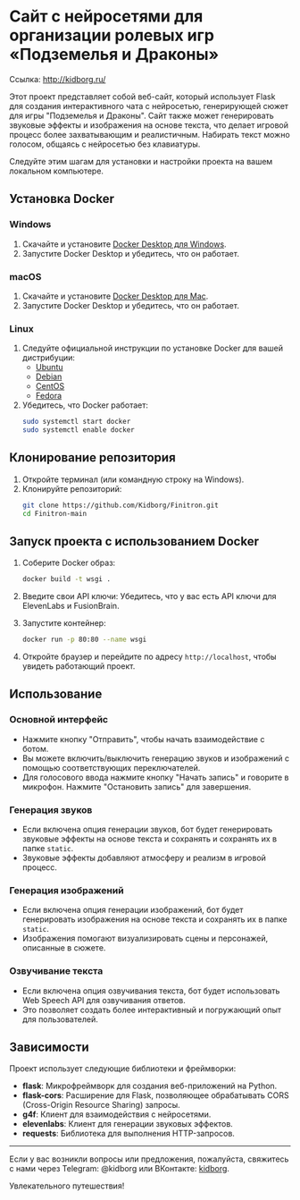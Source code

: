 # Сайт с нейросетями для организации ролевых игр «Подземелья и Драконы»

Ссылка: http://kidborg.ru/

Этот проект представляет собой веб-сайт, который использует Flask для создания интерактивного чата с нейросетью, генерирующей сюжет для игры "Подземелья и Драконы". Сайт также может генерировать звуковые эффекты и изображения на основе текста, что делает игровой процесс более захватывающим и реалистичным. Набирать текст можно голосом, общаясь с нейросетью без клавиатуры.


Следуйте этим шагам для установки и настройки проекта на вашем локальном компьютере.

## Установка Docker

### Windows
1. Скачайте и установите [Docker Desktop для Windows](https://www.docker.com/products/docker-desktop).
2. Запустите Docker Desktop и убедитесь, что он работает.

### macOS
1. Скачайте и установите [Docker Desktop для Mac](https://www.docker.com/products/docker-desktop).
2. Запустите Docker Desktop и убедитесь, что он работает.

### Linux
1. Следуйте официальной инструкции по установке Docker для вашей дистрибуции:
   - [Ubuntu](https://docs.docker.com/engine/install/ubuntu/)
   - [Debian](https://docs.docker.com/engine/install/debian/)
   - [CentOS](https://docs.docker.com/engine/install/centos/)
   - [Fedora](https://docs.docker.com/engine/install/fedora/)
2. Убедитесь, что Docker работает:
    ```sh
    sudo systemctl start docker
    sudo systemctl enable docker
    ```

## Клонирование репозитория
1. Откройте терминал (или командную строку на Windows).
2. Клонируйте репозиторий:
    ```sh
    git clone https://github.com/Kidborg/Finitron.git
    cd Finitron-main
    ```

## Запуск проекта с использованием Docker
1. Соберите Docker образ:
    ```sh
    docker build -t wsgi .
    ```
2. Введите свои API ключи:
    Убедитесь, что у вас есть API ключи для ElevenLabs и FusionBrain.
      
3. Запустите контейнер:
    ```sh
    docker run -p 80:80 --name wsgi
    ```
4. Откройте браузер и перейдите по адресу `http://localhost`, чтобы увидеть работающий проект.



## Использование

### Основной интерфейс

- Нажмите кнопку "Отправить", чтобы начать взаимодействие с ботом.
- Вы можете включить/выключить генерацию звуков и изображений с помощью соответствующих переключателей.
- Для голосового ввода нажмите кнопку "Начать запись" и говорите в микрофон. Нажмите "Остановить запись" для завершения.

### Генерация звуков

- Если включена опция генерации звуков, бот будет генерировать звуковые эффекты на основе текста и сохранять и сохранять их в папке `static`.
- Звуковые эффекты добавляют атмосферу и реализм в игровой процесс.

### Генерация изображений

- Если включена опция генерации изображений, бот будет генерировать изображения на основе текста и сохранять их в папке `static`.
- Изображения помогают визуализировать сцены и персонажей, описанные в сюжете.

### Озвучивание текста

- Если включена опция озвучивания текста, бот будет использовать Web Speech API для озвучивания ответов.
- Это позволяет создать более интерактивный и погружающий опыт для пользователей.

## Зависимости

Проект использует следующие библиотеки и фреймворки:

- **flask**: Микрофреймворк для создания веб-приложений на Python.
- **flask-cors**: Расширение для Flask, позволяющее обрабатывать CORS (Cross-Origin Resource Sharing) запросы.
- **g4f**: Клиент для взаимодействия с нейросетями.
- **elevenlabs**: Клиент для генерации звуковых эффектов.
- **requests**: Библиотека для выполнения HTTP-запросов.

---

Если у вас возникли вопросы или предложения, пожалуйста, свяжитесь с нами через Telegram: @kidborg или ВКонтакте: [kidborg](https://vk.com/kidborg).

Увлекательного путешествия!
